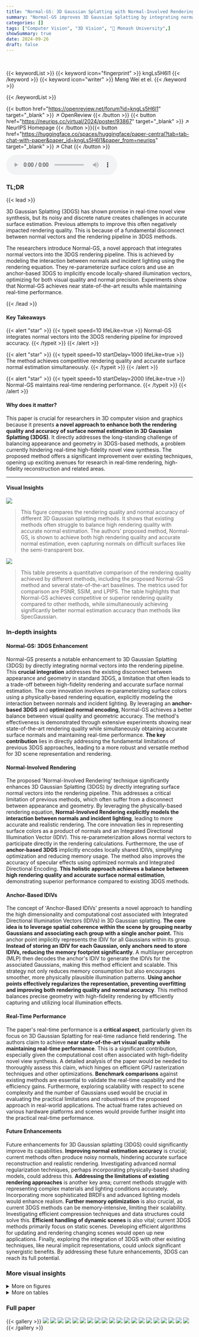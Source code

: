 ```yaml
---
title: "Normal-GS: 3D Gaussian Splatting with Normal-Involved Rendering"
summary: "Normal-GS improves 3D Gaussian Splatting by integrating normal vectors into the rendering pipeline, achieving near state-of-the-art visual quality with accurate surface normals in real-time."
categories: []
tags: ["Computer Vision", "3D Vision", "🏢 Monash University",]
showSummary: true
date: 2024-09-26
draft: false
---
```


<br>

{{< keywordList >}}
{{< keyword icon="fingerprint" >}} kngLs5H6l1 {{< /keyword >}}
{{< keyword icon="writer" >}} Meng Wei et el. {{< /keyword >}}
 
{{< /keywordList >}}

{{< button href="https://openreview.net/forum?id=kngLs5H6l1" target="_blank" >}}
↗ OpenReview
{{< /button >}}
{{< button href="https://neurips.cc/virtual/2024/poster/93867" target="_blank" >}}
↗ NeurIPS Homepage
{{< /button >}}{{< button href="https://huggingface.co/spaces/huggingface/paper-central?tab=tab-chat-with-paper&paper_id=kngLs5H6l1&paper_from=neurips" target="_blank" >}}
↗ Chat
{{< /button >}}



<audio controls>
    <source src="https://ai-paper-reviewer.com/kngLs5H6l1/podcast.wav" type="audio/wav">
    Your browser does not support the audio element.
</audio>


### TL;DR


{{< lead >}}

3D Gaussian Splatting (3DGS) has shown promise in real-time novel view synthesis, but its noisy and discrete nature creates challenges in accurate surface estimation.  Previous attempts to improve this often negatively impacted rendering quality. This is because of a fundamental disconnect between normal vectors and the rendering pipeline in 3DGS methods. 



The researchers introduce Normal-GS, a novel approach that integrates normal vectors into the 3DGS rendering pipeline.  This is achieved by modeling the interaction between normals and incident lighting using the rendering equation.  They re-parameterize surface colors and use an anchor-based 3DGS to implicitly encode locally-shared illumination vectors, optimizing for both visual quality and normal precision. Experiments show that Normal-GS achieves near state-of-the-art results while maintaining real-time performance. 

{{< /lead >}}


#### Key Takeaways

{{< alert "star" >}}
{{< typeit speed=10 lifeLike=true >}} Normal-GS integrates normal vectors into the 3DGS rendering pipeline for improved accuracy. {{< /typeit >}}
{{< /alert >}}

{{< alert "star" >}}
{{< typeit speed=10 startDelay=1000 lifeLike=true >}} The method achieves competitive rendering quality and accurate surface normal estimation simultaneously. {{< /typeit >}}
{{< /alert >}}

{{< alert "star" >}}
{{< typeit speed=10 startDelay=2000 lifeLike=true >}} Normal-GS maintains real-time rendering performance. {{< /typeit >}}
{{< /alert >}}

#### Why does it matter?
This paper is crucial for researchers in 3D computer vision and graphics because it presents **a novel approach to enhance both the rendering quality and accuracy of surface normal estimation in 3D Gaussian Splatting (3DGS)**.  It directly addresses the long-standing challenge of balancing appearance and geometry in 3DGS-based methods, a problem currently hindering real-time high-fidelity novel view synthesis.  The proposed method offers a significant improvement over existing techniques, opening up exciting avenues for research in real-time rendering, high-fidelity reconstruction and related areas. 

------
#### Visual Insights



![](https://ai-paper-reviewer.com/kngLs5H6l1/figures_1_1.jpg)

> This figure compares the rendering quality and normal accuracy of different 3D Gaussian splatting methods.  It shows that existing methods often struggle to balance high rendering quality with accurate normal estimation. The authors' proposed method, Normal-GS, is shown to achieve both high rendering quality and accurate normal estimation, even capturing normals on difficult surfaces like the semi-transparent box.





![](https://ai-paper-reviewer.com/kngLs5H6l1/tables_7_1.jpg)

> This table presents a quantitative comparison of the rendering quality achieved by different methods, including the proposed Normal-GS method and several state-of-the-art baselines. The metrics used for comparison are PSNR, SSIM, and LPIPS.  The table highlights that Normal-GS achieves competitive or superior rendering quality compared to other methods, while simultaneously achieving significantly better normal estimation accuracy than methods like SpecGaussian.





### In-depth insights


#### Normal-GS: 3DGS Enhancement
Normal-GS presents a notable enhancement to 3D Gaussian Splatting (3DGS) by directly integrating normal vectors into the rendering pipeline.  This **crucial integration** addresses the existing disconnect between appearance and geometry in standard 3DGS, a limitation that often leads to a trade-off between high-fidelity rendering and accurate surface normal estimation. The core innovation involves re-parameterizing surface colors using a physically-based rendering equation, explicitly modeling the interaction between normals and incident lighting. By leveraging an **anchor-based 3DGS** and **optimized normal encoding**, Normal-GS achieves a better balance between visual quality and geometric accuracy.  The method's effectiveness is demonstrated through extensive experiments showing near state-of-the-art rendering quality while simultaneously obtaining accurate surface normals and maintaining real-time performance.  **The key contribution** lies in directly addressing the fundamental limitations of previous 3DGS approaches, leading to a more robust and versatile method for 3D scene representation and rendering.

#### Normal-Involved Rendering
The proposed 'Normal-Involved Rendering' technique significantly enhances 3D Gaussian Splatting (3DGS) by directly integrating surface normal vectors into the rendering pipeline.  This addresses a critical limitation of previous methods, which often suffer from a disconnect between appearance and geometry. By leveraging the physically-based rendering equation, **Normal-Involved Rendering explicitly models the interaction between normals and incident lighting**, leading to more accurate and realistic rendering.  The core innovation lies in representing surface colors as a product of normals and an Integrated Directional Illumination Vector (IDIV). This re-parameterization allows normal vectors to participate directly in the rendering calculations.  Furthermore, the use of **anchor-based 3DGS** implicitly encodes locally shared IDIVs, simplifying optimization and reducing memory usage.  The method also improves the accuracy of specular effects using optimized normals and Integrated Directional Encoding. **This holistic approach achieves a balance between high rendering quality and accurate surface normal estimation**, demonstrating superior performance compared to existing 3DGS methods.

#### Anchor-Based IDIVs
The concept of 'Anchor-Based IDIVs' presents a novel approach to handling the high dimensionality and computational cost associated with Integrated Directional Illumination Vectors (IDIVs) in 3D Gaussian splatting.  **The core idea is to leverage spatial coherence within the scene by grouping nearby Gaussians and associating each group with a single anchor point.** This anchor point implicitly represents the IDIV for all Gaussians within its group.  **Instead of storing an IDIV for each Gaussian, only anchors need to store IDIVs, reducing the memory footprint significantly**.  A multilayer perceptron (MLP) then decodes the anchor's IDIV to generate the IDIVs for the associated Gaussians, making this method efficient and scalable. This strategy not only reduces memory consumption but also encourages smoother, more physically plausible illumination patterns. **Using anchor points effectively regularizes the representation, preventing overfitting and improving both rendering quality and normal accuracy**. This method balances precise geometry with high-fidelity rendering by efficiently capturing and utilizing local illumination effects.

#### Real-Time Performance
The paper's real-time performance is a **critical aspect**, particularly given its focus on 3D Gaussian Splatting for real-time radiance field rendering.  The authors claim to achieve **near state-of-the-art visual quality while maintaining real-time performance**. This is a significant contribution, especially given the computational cost often associated with high-fidelity novel view synthesis.  A detailed analysis of the paper would be needed to thoroughly assess this claim, which hinges on efficient GPU rasterization techniques and other optimizations.  **Benchmark comparisons** against existing methods are essential to validate the real-time capability and the efficiency gains.  Furthermore, exploring scalability with respect to scene complexity and the number of Gaussians used would be crucial in evaluating the practical limitations and robustness of the proposed approach in real-world applications.  The actual frame rates achieved on various hardware platforms and scenes would provide further insight into the practical real-time performance.

#### Future Enhancements
Future enhancements for 3D Gaussian splatting (3DGS) could significantly improve its capabilities.  **Improving normal estimation accuracy** is crucial; current methods often produce noisy normals, hindering accurate surface reconstruction and realistic rendering.  Investigating advanced normal regularization techniques, perhaps incorporating physically-based shading models, could address this.  **Addressing the limitations of existing rendering approaches** is another key area; current methods struggle with representing complex materials and lighting conditions accurately. Incorporating more sophisticated BRDFs and advanced lighting models would enhance realism. **Further memory optimization** is also crucial, as current 3DGS methods can be memory-intensive, limiting their scalability.  Investigating efficient compression techniques and data structures could solve this.  **Efficient handling of dynamic scenes** is also vital; current 3DGS methods primarily focus on static scenes.  Developing efficient algorithms for updating and rendering changing scenes would open up new applications.  Finally, exploring the integration of 3DGS with other existing techniques, like neural implicit representations, could unlock significant synergistic benefits. By addressing these future enhancements, 3DGS can reach its full potential.


### More visual insights

<details>
<summary>More on figures
</summary>


![](https://ai-paper-reviewer.com/kngLs5H6l1/figures_4_1.jpg)

> This figure illustrates the architecture of Normal-GS, a novel method that integrates normal vectors into the 3D Gaussian splatting rendering pipeline.  It shows how the method re-parameterizes surface colors using the physically-based rendering equation,  modeling the interaction between normals and incident lighting.  The core idea is to represent diffuse color as the dot product of the normal vector and an Integrated Directional Illumination Vector (IDIV), while specular effects are modeled using Integrated Directional Encoding (IDE).  Locally shared IDIVs are implicitly encoded using an anchor-based 3DGS to reduce memory usage and simplify optimization. MLPs decode these IDIVs, and the overall system enhances both rendering quality and normal estimation accuracy.


![](https://ai-paper-reviewer.com/kngLs5H6l1/figures_6_1.jpg)

> This figure shows a qualitative comparison of rendering quality and normal estimation results between the proposed Normal-GS method and several state-of-the-art 3DGS-based methods (3DGS, ScaffoldGS, SpecGaussian, and GShader).  For each scene, the figure shows the rendered images from each method and the ground truth. The results demonstrate that Normal-GS effectively preserves good rendering quality while simultaneously achieving clean and accurate normal estimation.


![](https://ai-paper-reviewer.com/kngLs5H6l1/figures_8_1.jpg)

> This figure illustrates the architecture of Normal-GS, a novel method that integrates normal vectors into the 3D Gaussian splatting rendering pipeline. Normal-GS re-parameterizes surface colors as a product of normals and an Integrated Directional Illumination Vector (IDIV).  It uses an anchor-based approach to implicitly encode locally-shared IDIVs, improving memory efficiency and simplifying optimization. The figure shows how the diffuse component of the color is modeled as the dot product of the normal and IDIV, and how the specular component is modeled using Integrated Directional Encoding (IDE). The method leverages MLPs to decode inherent parameters from locally shared anchor Gaussians. This approach improves both rendering quality and the accuracy of surface normal estimation.


![](https://ai-paper-reviewer.com/kngLs5H6l1/figures_8_2.jpg)

> This figure illustrates the architecture of Normal-GS, a novel method that integrates normal vectors into the 3D Gaussian Splatting (3DGS) rendering pipeline.  It shows how the method re-parameterizes surface colors using a physically-based rendering approach, modeling the interaction between normals and incident lighting. The core components are the use of Integrated Directional Illumination Vectors (IDIVs) for diffuse color modeling, Integrated Directional Encoding (IDE) for specular effects, and an anchor-based approach to implicitly encode locally-shared IDIVs. This approach improves both rendering quality and the accuracy of surface normal estimation.


![](https://ai-paper-reviewer.com/kngLs5H6l1/figures_15_1.jpg)

> This figure presents a qualitative comparison of rendering quality and normal estimation between the proposed Normal-GS method and several state-of-the-art 3DGS-based methods across multiple scenes.  The comparison shows that Normal-GS produces cleaner and more accurate normal estimations while maintaining high rendering quality, outperforming other methods that may sacrifice either rendering quality or normal accuracy.


![](https://ai-paper-reviewer.com/kngLs5H6l1/figures_16_1.jpg)

> This figure illustrates the architecture of Normal-GS, a novel method that integrates normal vectors into the 3D Gaussian Splatting (3DGS) rendering pipeline. Normal-GS re-parameterizes surface colors as the product of normals and an Integrated Directional Illumination Vector (IDIV).  It uses an anchor-based approach to implicitly encode locally-shared IDIVs, saving memory and simplifying optimization.  The diffuse component is modeled as the dot product of the normal vector and the IDIV, while the specular component leverages Integrated Directional Encoding (IDE). MLPs are used to decode the implicitly encoded parameters from the anchor Gaussians.  The overall effect is to improve both rendering quality and the accuracy of surface normal estimation.


</details>




<details>
<summary>More on tables
</summary>


![](https://ai-paper-reviewer.com/kngLs5H6l1/tables_8_1.jpg)
> This table presents a quantitative analysis of the impact of different components of the proposed Normal-GS method on the DTU dataset.  It compares the mean Chamfer distance (mCD), a metric for geometry accuracy, and the Peak Signal-to-Noise Ratio (PSNR), a metric for rendering quality. The models compared are: (a) the baseline Scaffold-GS; (b) Scaffold-GS with the addition of a depth-regularized loss term on normals (LN); (c) model (b) with the addition of a specular loss term (Lspecular); and (d) the full Normal-GS model. The results show the effect of each component on both geometry and rendering quality.

![](https://ai-paper-reviewer.com/kngLs5H6l1/tables_9_1.jpg)
> This table presents a quantitative comparison of the rendering quality of different methods, including the proposed Normal-GS method and several state-of-the-art baselines. The metrics used are PSNR, SSIM, and LPIPS, which are commonly used to evaluate the visual quality of images. The table shows that Normal-GS achieves comparable or better results than the best performing baseline, SpecGaussian, in terms of rendering quality while significantly outperforming it in terms of normal accuracy. The results highlight the ability of Normal-GS to achieve a good balance between rendering quality and geometry accuracy, unlike other methods that may sacrifice one for the other.

![](https://ai-paper-reviewer.com/kngLs5H6l1/tables_9_2.jpg)
> This table presents a comparison of geometric reconstruction and rendering quality between different methods on the DTU dataset.  The metrics used are mean Chamfer distance (mCD), which measures the geometric accuracy, and Peak Signal-to-Noise Ratio (PSNR), which assesses rendering quality. Lower mCD values indicate better geometric accuracy, while higher PSNR values correspond to better rendering quality. The table shows that our method achieves a good balance between geometric accuracy and rendering quality, outperforming some baseline methods in PSNR while maintaining a competitive mCD.

![](https://ai-paper-reviewer.com/kngLs5H6l1/tables_14_1.jpg)
> This table presents a quantitative comparison of rendering quality metrics (PSNR, SSIM, LPIPS) for several methods, including the proposed Normal-GS and state-of-the-art baselines.  It highlights the competitive rendering quality of Normal-GS while emphasizing its superior performance in normal estimation compared to SpecGaussian, which prioritizes rendering quality at the cost of normal accuracy.

![](https://ai-paper-reviewer.com/kngLs5H6l1/tables_16_1.jpg)
> This table presents a quantitative comparison of the rendering quality achieved by different methods, including the proposed Normal-GS method and several state-of-the-art baselines.  Metrics used for comparison include PSNR, SSIM, and LPIPS, across three datasets: Mip-NeRF360, Tanks & Temples, and Deep Blending.  The results show that Normal-GS achieves competitive or superior rendering quality while also demonstrating significantly improved normal estimation accuracy compared to other methods, particularly SpecGaussian.

![](https://ai-paper-reviewer.com/kngLs5H6l1/tables_16_2.jpg)
> This table presents a quantitative comparison of rendering quality metrics (PSNR, SSIM, LPIPS) for several methods, including the proposed Normal-GS and state-of-the-art baselines. It highlights the competitive rendering quality of Normal-GS while demonstrating its superior performance in normal estimation compared to SpecGaussian.

![](https://ai-paper-reviewer.com/kngLs5H6l1/tables_16_3.jpg)
> This table presents a quantitative comparison of the rendering quality achieved by different methods, including the proposed Normal-GS method.  Metrics such as PSNR, SSIM, and LPIPS are used to evaluate the visual quality. The table highlights that Normal-GS achieves comparable or better rendering quality than the state-of-the-art (SOTA) SpecGaussian method, while also significantly outperforming SpecGaussian in normal estimation accuracy.  The results demonstrate that Normal-GS effectively balances both rendering quality and accurate normal estimation.

![](https://ai-paper-reviewer.com/kngLs5H6l1/tables_17_1.jpg)
> This table presents a quantitative comparison of the rendering quality achieved by the proposed Normal-GS method against several state-of-the-art 3DGS-based methods.  Metrics used for comparison include PSNR, SSIM, and LPIPS, across three datasets: Mip-NeRF360, Tanks & Temples, and Deep Blending. The table highlights that Normal-GS achieves comparable or better rendering quality compared to the best performing baseline (SpecGaussian), while significantly outperforming other baselines in terms of normal estimation accuracy.

</details>




### Full paper

{{< gallery >}}
<img src="https://ai-paper-reviewer.com/kngLs5H6l1/1.png" class="grid-w50 md:grid-w33 xl:grid-w25" />
<img src="https://ai-paper-reviewer.com/kngLs5H6l1/2.png" class="grid-w50 md:grid-w33 xl:grid-w25" />
<img src="https://ai-paper-reviewer.com/kngLs5H6l1/3.png" class="grid-w50 md:grid-w33 xl:grid-w25" />
<img src="https://ai-paper-reviewer.com/kngLs5H6l1/4.png" class="grid-w50 md:grid-w33 xl:grid-w25" />
<img src="https://ai-paper-reviewer.com/kngLs5H6l1/5.png" class="grid-w50 md:grid-w33 xl:grid-w25" />
<img src="https://ai-paper-reviewer.com/kngLs5H6l1/6.png" class="grid-w50 md:grid-w33 xl:grid-w25" />
<img src="https://ai-paper-reviewer.com/kngLs5H6l1/7.png" class="grid-w50 md:grid-w33 xl:grid-w25" />
<img src="https://ai-paper-reviewer.com/kngLs5H6l1/8.png" class="grid-w50 md:grid-w33 xl:grid-w25" />
<img src="https://ai-paper-reviewer.com/kngLs5H6l1/9.png" class="grid-w50 md:grid-w33 xl:grid-w25" />
<img src="https://ai-paper-reviewer.com/kngLs5H6l1/10.png" class="grid-w50 md:grid-w33 xl:grid-w25" />
<img src="https://ai-paper-reviewer.com/kngLs5H6l1/11.png" class="grid-w50 md:grid-w33 xl:grid-w25" />
<img src="https://ai-paper-reviewer.com/kngLs5H6l1/12.png" class="grid-w50 md:grid-w33 xl:grid-w25" />
<img src="https://ai-paper-reviewer.com/kngLs5H6l1/13.png" class="grid-w50 md:grid-w33 xl:grid-w25" />
<img src="https://ai-paper-reviewer.com/kngLs5H6l1/14.png" class="grid-w50 md:grid-w33 xl:grid-w25" />
<img src="https://ai-paper-reviewer.com/kngLs5H6l1/15.png" class="grid-w50 md:grid-w33 xl:grid-w25" />
<img src="https://ai-paper-reviewer.com/kngLs5H6l1/16.png" class="grid-w50 md:grid-w33 xl:grid-w25" />
<img src="https://ai-paper-reviewer.com/kngLs5H6l1/17.png" class="grid-w50 md:grid-w33 xl:grid-w25" />
<img src="https://ai-paper-reviewer.com/kngLs5H6l1/18.png" class="grid-w50 md:grid-w33 xl:grid-w25" />
<img src="https://ai-paper-reviewer.com/kngLs5H6l1/19.png" class="grid-w50 md:grid-w33 xl:grid-w25" />
<img src="https://ai-paper-reviewer.com/kngLs5H6l1/20.png" class="grid-w50 md:grid-w33 xl:grid-w25" />
{{< /gallery >}}